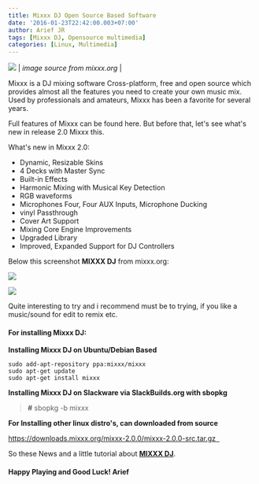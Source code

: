 ```yaml
---
title: Mixxx DJ Open Source Based Software
date: '2016-01-23T22:42:00.003+07:00'
author: Arief JR
tags: [Mixxx DJ, Opensource multimedia]
categories: [Linux, Multimedia]
---
```


![](https://3.bp.blogspot.com/-h6rcaOeJhRk/VqOaOx0ZuMI/AAAAAAAAC4w/I3qxGPZv3GY/s1600/feature_waveform-2.0.png)
| _image source from mixxx.org_ |

Mixxx is a DJ mixing software Cross-platform, free and open source which provides almost all the features you need to create your own music mix. Used by professionals and amateurs, Mixxx has been a favorite for several years.  

Full features of Mixxx can be found here. But before that, let's see what's new in release 2.0 Mixxx this.  

What's new in Mixxx 2.0:  

* Dynamic, Resizable Skins
* 4 Decks with Master Sync
* Built-in Effects
* Harmonic Mixing with Musical Key Detection     
* RGB waveforms
* Microphones Four, Four AUX Inputs, Microphone Ducking     
* vinyl Passthrough
* Cover Art Support
* Mixing Core Engine Improvements
* Upgraded Library
* Improved, Expanded Support for DJ Controllers

Below this screenshot **MIXXX DJ** from mixxx.org:

![](https://2.bp.blogspot.com/-PPWUQCVMZvI/VqOdcTUCX4I/AAAAAAAAC48/KaGFT7AwOAI/s1600/skins-2.0.png)

![](https://4.bp.blogspot.com/-rCbNEWJfDuE/VqOdeIt_MmI/AAAAAAAAC5E/K_H7eELDl8o/s1600/feature_library-2.0.png)

Quite interesting to try and i recommend must be to trying, if you like a music/sound for edit to remix etc.

#### For installing Mixxx DJ:

**Installing Mixxx DJ on Ubuntu/Debian Based**  

```
sudo add-apt-repository ppa:mixxx/mixxx  
sudo apt-get update  
sudo apt-get install mixxx
```

**Installing Mixxx DJ on Slackware via SlackBuilds.org with sbopkg**  

> **#** sbopkg -b mixxx  

**For Installing other linux distro's, can downloaded from source** 

https://downloads.mixxx.org/mixxx-2.0.0/mixxx-2.0.0-src.tar.gz    

So these News and a little tutorial about [**MIXXX DJ**](https://tuxnoob.com/tags/multimedia).
#### Happy Playing and Good Luck! Arief